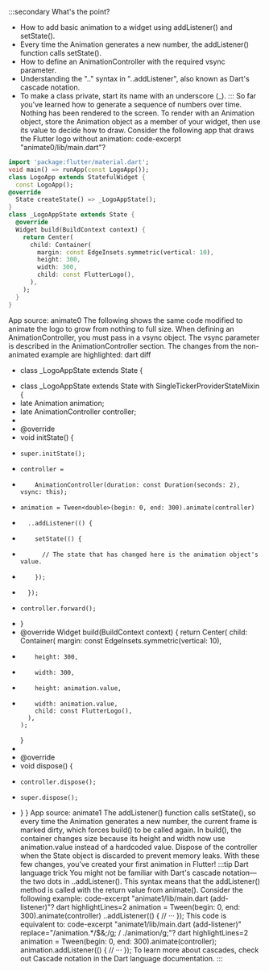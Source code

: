 :::secondary What's the point?
* How to add basic animation to a widget using addListener() and
  setState().
* Every time the Animation generates a new number, the addListener()
  function calls setState().
* How to define an AnimationController with the required
  vsync parameter.
* Understanding the ".." syntax in "..addListener",
  also known as Dart's cascade notation.
* To make a class private, start its name with an underscore (_).
:::
So far you've learned how to generate a sequence of numbers over time.
Nothing has been rendered to the screen. To render with an
Animation object, store the Animation object as a
member of your widget, then use its value to decide how to draw.
Consider the following app that draws the Flutter logo without animation:
code-excerpt "animate0/lib/main.dart"?
```dart
import 'package:flutter/material.dart';
void main() => runApp(const LogoApp());
class LogoApp extends StatefulWidget {
  const LogoApp();
@override
  State createState() => _LogoAppState();
}
class _LogoAppState extends State {
  @override
  Widget build(BuildContext context) {
    return Center(
      child: Container(
        margin: const EdgeInsets.symmetric(vertical: 10),
        height: 300,
        width: 300,
        child: const FlutterLogo(),
      ),
    );
  }
}
```
App source: animate0
The following shows the same code modified to animate the
logo to grow from nothing to full size.
When defining an AnimationController, you must pass in a
vsync object. The vsync parameter is described in the
AnimationController section.
The changes from the non-animated example are highlighted:
dart diff
- class _LogoAppState extends State<LogoApp> {
+ class _LogoAppState extends State<LogoApp> with SingleTickerProviderStateMixin {
+   late Animation<double> animation;
+   late AnimationController controller;
+ 
+   @override
+   void initState() {
+     super.initState();
+     controller =
+         AnimationController(duration: const Duration(seconds: 2), vsync: this);
+     animation = Tween<double>(begin: 0, end: 300).animate(controller)
+       ..addListener(() {
+         setState(() {
+           // The state that has changed here is the animation object's value.
+         });
+       });
+     controller.forward();
+   }
+ 
    @override
    Widget build(BuildContext context) {
      return Center(
        child: Container(
          margin: const EdgeInsets.symmetric(vertical: 10),
-         height: 300,
-         width: 300,
+         height: animation.value,
+         width: animation.value,
          child: const FlutterLogo(),
        ),
      );
    }
+ 
+   @override
+   void dispose() {
+     controller.dispose();
+     super.dispose();
+   }
  }
App source: animate1
The addListener() function calls setState(),
so every time the Animation generates a new number,
the current frame is marked dirty, which forces
build() to be called again. In build(),
the container changes size because its height and
width now use animation.value instead of a hardcoded value.
Dispose of the controller when the State object is
discarded to prevent memory leaks.
With these few changes,
you've created your first animation in Flutter!
:::tip Dart language trick
You might not be familiar with Dart's cascade notation—the two
dots in ..addListener(). This syntax means that the addListener()
method is called with the return value from animate().
Consider the following example:
code-excerpt "animate1/lib/main.dart (add-listener)"?
dart highlightLines=2
animation = Tween<double>(begin: 0, end: 300).animate(controller)
  ..addListener(() {
    // ···
  });
This code is equivalent to:
code-excerpt "animate1/lib/main.dart (add-listener)" replace="/animation.*/$&;/g; /  \./animation/g;"?
dart highlightLines=2
animation = Tween<double>(begin: 0, end: 300).animate(controller);
animation.addListener(() {
    // ···
  });
To learn more about cascades,
check out Cascade notation
in the Dart language documentation.
:::
